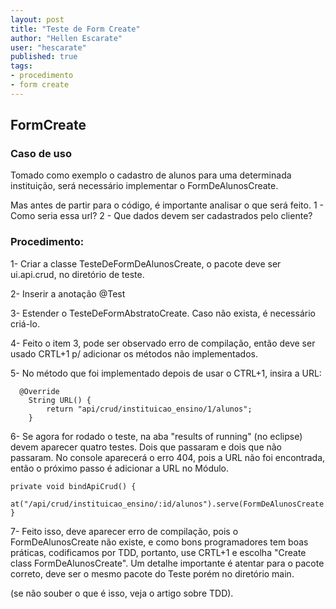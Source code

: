 ```yaml
---
layout: post
title: "Teste de Form Create"
author: "Hellen Escarate"
user: "hescarate"
published: true
tags: 
- procedimento
- form create
---
```


## FormCreate

### Caso de uso

Tomado como exemplo o cadastro de alunos para uma determinada instituição, será necessário implementar o
FormDeAlunosCreate. 

Mas antes de partir para o código, é importante analisar o que será feito.
1 - Como seria essa url?
2 - Que dados devem ser cadastrados pelo cliente?

### Procedimento: 

1- Criar a classe TesteDeFormDeAlunosCreate, o pacote deve ser ui.api.crud, no diretório de teste. 

2- Inserir a anotação @Test

3- Estender o TesteDeFormAbstratoCreate. Caso não exista, é necessário criá-lo. 

4- Feito o item 3, pode ser observado erro de compilação, então deve ser usado CRTL+1 p/ adicionar os
métodos não implementados.

5- No método que foi implementado depois de usar o CTRL+1, insira a URL:

```
  @Override
    String URL() {
        return "api/crud/instituicao_ensino/1/alunos";
    }
```


6- Se agora for rodado o teste, na aba "results of running" (no eclipse) devem aparecer quatro testes. Dois que
passaram e dois que não passaram. No console aparecerá o erro 404, pois a URL não foi encontrada, então o
próximo passo é adicionar a URL no Módulo. 


```
private void bindApiCrud() {
    at("/api/crud/instituicao_ensino/:id/alunos").serve(FormDeAlunosCreate.class);
}
``` 

7- Feito isso, deve aparecer erro de compilação, pois o FormDeAlunosCreate não existe, e como bons programadores tem
boas práticas, codificamos por TDD, portanto, use CRTL+1 e escolha "Create class FormDeAlunosCreate".
Um detalhe importante é atentar para o pacote correto, deve ser o mesmo pacote do Teste porém no diretório main.  

(se não souber o que é isso, veja o artigo sobre TDD). 



